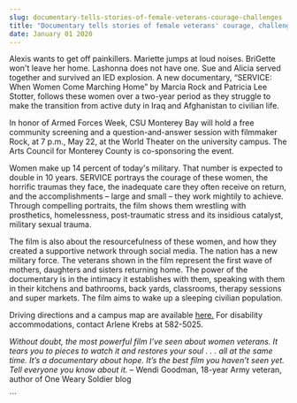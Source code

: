 ```yaml
---
slug: documentary-tells-stories-of-female-veterans-courage-challenges
title: "Documentary tells stories of female veterans' courage, challenges"
date: January 01 2020
---
```


 
<p>
  Alexis wants to get off painkillers. Mariette jumps at loud noises. BriGette
  won't leave her home. Lashonna does not have one. Sue and Alicia served
  together and survived an IED explosion. A new documentary, “SERVICE: When
  Women Come Marching Home” by Marcia Rock and Patricia Lee Stotter, follows
  these women over a two-year period as they struggle to make the transition
  from active duty in Iraq and Afghanistan to civilian life.
</p>
<p>
  In honor of Armed Forces Week, CSU Monterey Bay will hold a free community
  screening and a question-and-answer session with filmmaker Rock, at 7 p.m.,
  May 22, at the World Theater on the university campus. The Arts Council for
  Monterey County is co-sponsoring the event.
</p>
<p>
  Women make up 14 percent of today's military. That number is expected to
  double in 10 years. SERVICE portrays the courage of these women, the horrific
  traumas they face, the inadequate care they often receive on return, and the
  accomplishments – large and small – they work mightily to achieve. Through
  compelling portraits, the film shows them wrestling with prosthetics,
  homelessness, post-traumatic stress and its insidious catalyst, military
  sexual trauma.
</p>
<p>
  The film is also about the resourcefulness of these women, and how they
  created a supportive network through social media. The nation has a new
  military force. The veterans shown in the film represent the first wave of
  mothers, daughters and sisters returning home. The power of the documentary is
  in the intimacy it establishes with them, speaking with them in their kitchens
  and bathrooms, back yards, classrooms, therapy sessions and super markets. The
  film aims to wake up a sleeping civilian population.
</p>
<p>
  Driving directions and a campus map are available
  <a href="https://csumb.edu/map">here.</a> For disability accommodations,
  contact Arlene Krebs at 582-5025.
</p>
<p>
  <em
    >Without doubt, the most powerful film I’ve seen about women veterans. It
    tears you to pieces to watch it and restores your soul . . . all at the same
    time. It’s a documentary about hope. It’s the best film you haven’t seen
    yet. Tell everyone you know about it.</em
  >
  – Wendi Goodman, 18-year Army veteran, author of One Weary Soldier blog
</p>
```
